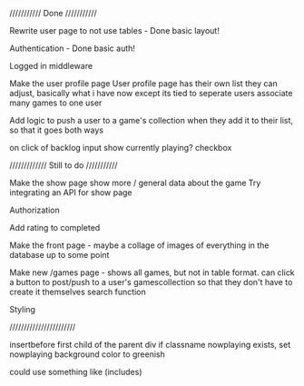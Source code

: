///////////
Done
///////////

Rewrite user page to not use tables - Done basic layout!

Authentication - Done basic auth!

Logged in middleware

Make the user profile page
	User profile page has their own list they can adjust, basically what i have now except its tied to seperate users
		associate many games to one user

Add logic to push a user to a game's collection when they add it to their list, so that it goes both ways

on click of backlog input show currently playing? checkbox

/////////////
Still to do
///////////

Make the show page
	show more / general data about the game
	Try integrating an API for show page

Authorization

Add rating to completed

Make the front page - maybe a collage of images of everything in the database up to some point

Make new /games page - shows all games, but not in table format.
	can click a button to post/push to a user's gamescollection so that they don't have to create it themselves
	search function

Styling

///////////////////////

insertbefore first child of the parent div if classname nowplaying exists, set nowplaying background color to greenish

could use something like (includes)
